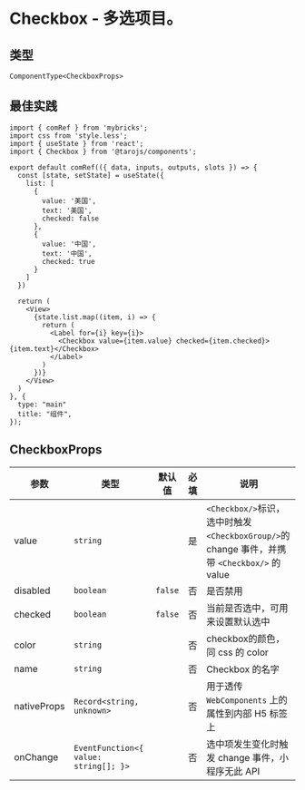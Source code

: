 # Checkbox - 多选项目。

## 类型
```tsx
ComponentType<CheckboxProps>
```

## 最佳实践
```render
import { comRef } from 'mybricks';
import css from 'style.less';
import { useState } from 'react';
import { Checkbox } from '@tarojs/components';

export default comRef(({ data, inputs, outputs, slots }) => {
  const [state, setState] = useState({
    list: [
      {
        value: '美国',
        text: '美国',
        checked: false
      },
      {
        value: '中国',
        text: '中国',
        checked: true
      }
    ]
  })

  return (
    <View>
      {state.list.map((item, i) => {
        return (
          <Label for={i} key={i}>
            <Checkbox value={item.value} checked={item.checked}>{item.text}</Checkbox>
          </Label>
        )
      })}
    </View>
  )
}, {
  type: "main"
  title: "组件",
});
```


## CheckboxProps

| 参数 | 类型 | 默认值 | 必填 | 说明 |
| --- | --- | :---: | :---: | --- |
| value | `string` |  | 是 | `<Checkbox/>`标识，选中时触发`<CheckboxGroup/>`的 change 事件，并携带 `<Checkbox/>` 的 value |
| disabled | `boolean` | `false` | 否 | 是否禁用 |
| checked | `boolean` | `false` | 否 | 当前是否选中，可用来设置默认选中 |
| color | `string` |  | 否 | checkbox的颜色，同 css 的 color |
| name | `string` |  | 否 | Checkbox 的名字 |
| nativeProps | `Record<string, unknown>` |  | 否 | 用于透传 `WebComponents` 上的属性到内部 H5 标签上 |
| onChange | `EventFunction<{ value: string[]; }>` |  | 否 | 选中项发生变化时触发 change 事件，小程序无此 API |